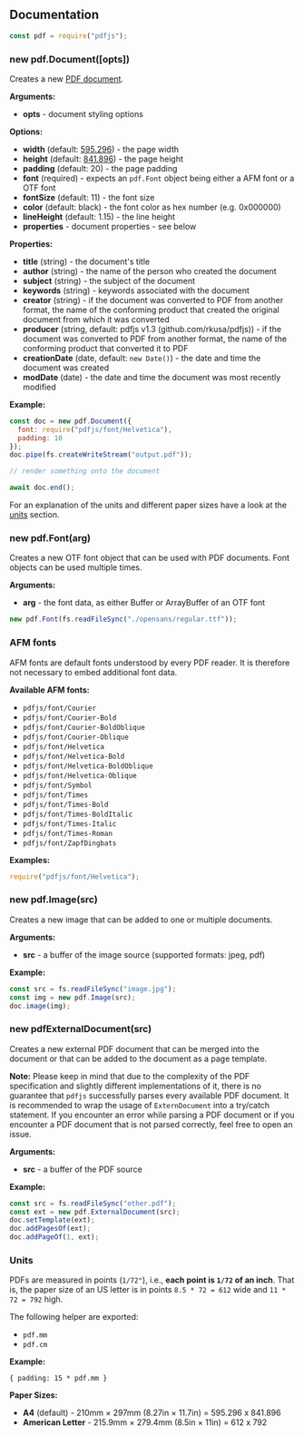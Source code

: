 ## Documentation

```js
const pdf = require("pdfjs");
```

### new pdf.Document([opts])

Creates a new [PDF document](document.md).

**Arguments:**

- **opts** - document styling options

**Options:**

- **width** (default: [595.296](#units)) - the page width
- **height** (default: [841.896](#units)) - the page height
- **padding** (default: 20) - the page padding
- **font** (required) - expects an `pdf.Font` object being either a AFM font or a OTF font
- **fontSize** (default: 11) - the font size
- **color** (default: black) - the font color as hex number (e.g. 0x000000)
- **lineHeight** (default: 1.15) - the line height
- **properties** - document properties - see below

**Properties:**

- **title** (string) - the document's title
- **author** (string) - the name of the person who created the document
- **subject** (string) - the subject of the document
- **keywords** (string) - keywords associated with the document
- **creator** (string) - if the document was converted to PDF from another format, the name of the conforming product that created the original document from which it was converted
- **producer** (string, default: pdfjs v1.3 (github.com/rkusa/pdfjs)) -  if the document was converted to PDF from another format, the name of the conforming product that converted it to PDF
- **creationDate** (date, default: `new Date()`) - the date and time the document was created
- **modDate** (date) - the date and time the document was most recently modified

**Example:**

```js
const doc = new pdf.Document({
  font: require("pdfjs/font/Helvetica"),
  padding: 10
});
doc.pipe(fs.createWriteStream("output.pdf"));

// render something onto the document

await doc.end();
```

For an explanation of the units and different paper sizes have a look at the [units](#units) section.

### new pdf.Font(arg)

Creates a new OTF font object that can be used with PDF documents. Font objects can be used multiple times.

**Arguments:**

- **arg** - the font data, as either Buffer or ArrayBuffer of an OTF font

```js
new pdf.Font(fs.readFileSync("./opensans/regular.ttf"));
```

### AFM fonts

AFM fonts are default fonts understood by every PDF reader. It is therefore not necessary to embed
additional font data.

**Available AFM fonts:**

- `pdfjs/font/Courier`
- `pdfjs/font/Courier-Bold`
- `pdfjs/font/Courier-BoldOblique`
- `pdfjs/font/Courier-Oblique`
- `pdfjs/font/Helvetica`
- `pdfjs/font/Helvetica-Bold`
- `pdfjs/font/Helvetica-BoldOblique`
- `pdfjs/font/Helvetica-Oblique`
- `pdfjs/font/Symbol`
- `pdfjs/font/Times`
- `pdfjs/font/Times-Bold`
- `pdfjs/font/Times-BoldItalic`
- `pdfjs/font/Times-Italic`
- `pdfjs/font/Times-Roman`
- `pdfjs/font/ZapfDingbats`

**Examples:**

```js
require("pdfjs/font/Helvetica");
```

### new pdf.Image(src)

Creates a new image that can be added to one or multiple documents.

**Arguments:**

- **src** - a buffer of the image source (supported formats: jpeg, pdf)

**Example:**

```js
const src = fs.readFileSync("image.jpg");
const img = new pdf.Image(src);
doc.image(img);
```

### new pdfExternalDocument(src)

Creates a new external PDF document that can be merged into the document or that can be added to the document as a page template.

**Note:** Please keep in mind that due to the complexity of the PDF specification and slightly different implementations of it, there is no guarantee that `pdfjs` successfully parses every available PDF document. It is recommended to wrap the usage of `ExternDocument` into a try/catch statement. If you encounter an error while parsing a PDF document or if you encounter a PDF document that is not parsed correctly, feel free to open an issue.

**Arguments:**

- **src** - a buffer of the PDF source

**Example:**

```js
const src = fs.readFileSync("other.pdf");
const ext = new pdf.ExternalDocument(src);
doc.setTemplate(ext);
doc.addPagesOf(ext);
doc.addPageOf(1, ext);
```

### Units

PDFs are measured in points (`1/72"`), i.e., **each point is `1/72` of an inch**. That is, the paper size of an US letter is in points `8.5 * 72 = 612` wide and `11 * 72 = 792` high.

The following helper are exported:

- `pdf.mm`
- `pdf.cm`

**Example:**

```
{ padding: 15 * pdf.mm }
```

**Paper Sizes:**

- **A4** (default) - 210mm × 297mm (8.27in × 11.7in) = 595.296 x 841.896
- **American Letter** - 215.9mm × 279.4mm (8.5in × 11in) = 612 x 792

